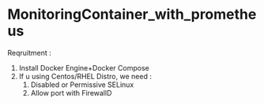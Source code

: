 # MonitoringContainer_with_prometheus

Reqruitment : 
1. Install Docker Engine+Docker Compose
2. If u using Centos/RHEL Distro, we need :
   1. Disabled or Permissive SELinux
   2. Allow port with FirewallD
